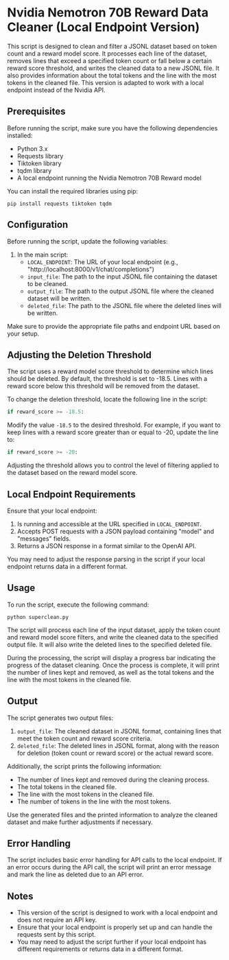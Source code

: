 # Nvidia Nemotron 70B Reward Data Cleaner (Local Endpoint Version)

This script is designed to clean and filter a JSONL dataset based on token count and a reward model score. It processes each line of the dataset, removes lines that exceed a specified token count or fall below a certain reward score threshold, and writes the cleaned data to a new JSONL file. It also provides information about the total tokens and the line with the most tokens in the cleaned file. This version is adapted to work with a local endpoint instead of the Nvidia API.

## Prerequisites

Before running the script, make sure you have the following dependencies installed:

- Python 3.x
- Requests library
- Tiktoken library
- tqdm library
- A local endpoint running the Nvidia Nemotron 70B Reward model

You can install the required libraries using pip:

```
pip install requests tiktoken tqdm
```

## Configuration

Before running the script, update the following variables:

1. In the main script:
   - `LOCAL_ENDPOINT`: The URL of your local endpoint (e.g., "http://localhost:8000/v1/chat/completions")
   - `input_file`: The path to the input JSONL file containing the dataset to be cleaned.
   - `output_file`: The path to the output JSONL file where the cleaned dataset will be written.
   - `deleted_file`: The path to the JSONL file where the deleted lines will be written.

Make sure to provide the appropriate file paths and endpoint URL based on your setup.

## Adjusting the Deletion Threshold

The script uses a reward model score threshold to determine which lines should be deleted. By default, the threshold is set to -18.5. Lines with a reward score below this threshold will be removed from the dataset.

To change the deletion threshold, locate the following line in the script:

```python
if reward_score >= -18.5:
```

Modify the value `-18.5` to the desired threshold. For example, if you want to keep lines with a reward score greater than or equal to -20, update the line to:

```python
if reward_score >= -20:
```

Adjusting the threshold allows you to control the level of filtering applied to the dataset based on the reward model score.

## Local Endpoint Requirements

Ensure that your local endpoint:

1. Is running and accessible at the URL specified in `LOCAL_ENDPOINT`.
2. Accepts POST requests with a JSON payload containing "model" and "messages" fields.
3. Returns a JSON response in a format similar to the OpenAI API.

You may need to adjust the response parsing in the script if your local endpoint returns data in a different format.

## Usage

To run the script, execute the following command:

```
python superclean.py
```

The script will process each line of the input dataset, apply the token count and reward model score filters, and write the cleaned data to the specified output file. It will also write the deleted lines to the specified deleted file.

During the processing, the script will display a progress bar indicating the progress of the dataset cleaning. Once the process is complete, it will print the number of lines kept and removed, as well as the total tokens and the line with the most tokens in the cleaned file.

## Output

The script generates two output files:

1. `output_file`: The cleaned dataset in JSONL format, containing lines that meet the token count and reward score criteria.
2. `deleted_file`: The deleted lines in JSONL format, along with the reason for deletion (token count or reward score) or the actual reward score.

Additionally, the script prints the following information:

- The number of lines kept and removed during the cleaning process.
- The total tokens in the cleaned file.
- The line with the most tokens in the cleaned file.
- The number of tokens in the line with the most tokens.

Use the generated files and the printed information to analyze the cleaned dataset and make further adjustments if necessary.

## Error Handling

The script includes basic error handling for API calls to the local endpoint. If an error occurs during the API call, the script will print an error message and mark the line as deleted due to an API error.

## Notes

- This version of the script is designed to work with a local endpoint and does not require an API key.
- Ensure that your local endpoint is properly set up and can handle the requests sent by this script.
- You may need to adjust the script further if your local endpoint has different requirements or returns data in a different format.
